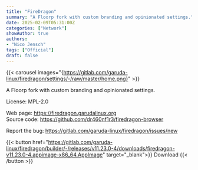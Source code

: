 ```yaml
---
title: "FireDragon"
summary: "A Floorp fork with custom branding and opinionated settings."
date: 2025-02-09T05:31:00Z
categories: ["Network"]
showAuthor: true
authors:
- "Nico Jensch"
tags: ["Official"]
draft: false
---
```


{{< carousel images="{https://gitlab.com/garuda-linux/firedragon/settings/-/raw/master/home.png}" >}}

A Floorp fork with custom branding and opinionated settings.

License: MPL-2.0

Web page: <https://firedragon.garudalinux.org>  
Source code: <https://github.com/dr460nf1r3/firedragon-browser>

Report the bug: <https://gitlab.com/garuda-linux/firedragon/issues/new>  

{{< button href="https://gitlab.com/garuda-linux/firedragon/builder/-/releases/v11.23.0-4/downloads/firedragon-v11.23.0-4.appimage-x86_64.AppImage" target="_blank">}}
Download
{{< /button >}}